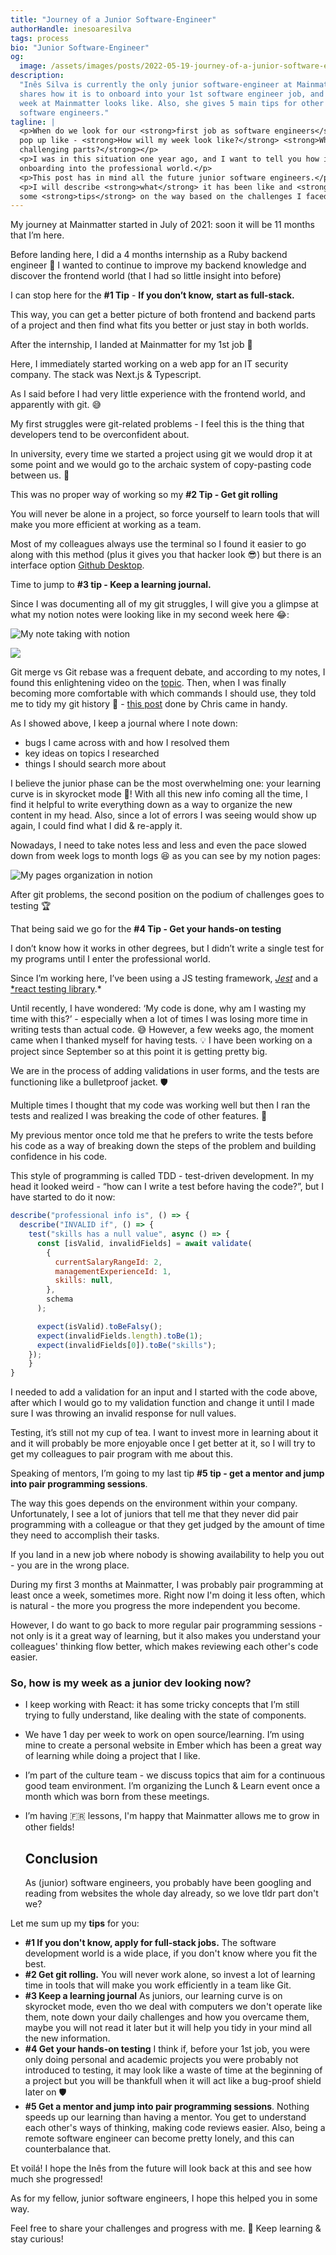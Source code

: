 ```yaml
---
title: "Journey of a Junior Software-Engineer"
authorHandle: inesoaresilva
tags: process
bio: "Junior Software-Engineer"
og:
  image: /assets/images/posts/2022-05-19-journey-of-a-junior-software-engineer/og-image.jpg
description:
  "Inês Silva is currently the only junior software-engineer at Mainmatter. She
  shares how it is to onboard into your 1st software engineer job, and how her
  week at Mainmatter looks like. Also, she gives 5 main tips for other junior
  software engineers."
tagline: |
  <p>When do we look for our <strong>first job as software engineers</strong> some questions might
  pop up like - <strong>How will my week look like?</strong> <strong>What will be the most
  challenging parts?</strong></p>
  <p>I was in this situation one year ago, and I want to tell you how it was my
  onboarding into the professional world.</p>
  <p>This post has in mind all the future junior software engineers.</p>
  <p>I will describe <strong>what</strong> it has been like and <strong>how</strong> it is now, and try to give
  some <strong>tips</strong> on the way based on the challenges I faced 💪</p>
---
```


My journey at Mainmatter started in July of 2021: soon it will be 11 months that
I’m here.

Before landing here, I did a 4 months internship as a Ruby backend engineer 💎 I
wanted to continue to improve my backend knowledge and discover the frontend
world (that I had so little insight into before)

I can stop here for the **#1 Tip** - **If you don’t know,** **start as
full-stack.**

This way, you can get a better picture of both frontend and backend parts of a
project and then find what fits you better or just stay in both worlds.

After the internship, I landed at Mainmatter for my 1st job 🙌

Here, I immediately started working on a web app for an IT security company. The
stack was Next.js & Typescript.

As I said before I had very little experience with the frontend world, and
apparently with git. 😅

My first struggles were git-related problems - I feel this is the thing that
developers tend to be overconfident about.

In university, every time we started a project using git we would drop it at
some point and we would go to the archaic system of copy-pasting code between
us. 🥲

This was no proper way of working so my **#2 Tip - Get git rolling**

You will never be alone in a project, so force yourself to learn tools that will
make you more efficient at working as a team.

Most of my colleagues always use the terminal so I found it easier to go along
with this method (plus it gives you that hacker look 😎) but there is an
interface option [Github Desktop](https://desktop.github.com/).

Time to jump to **#3 tip - Keep a learning journal.**

Since I was documenting all of my git struggles, I will give you a glimpse at
what my notion notes were looking like in my second week here 😂:

![My note taking with notion](/assets/images/posts/2022-05-19-journey-of-a-junior-software-engineer/my-notion-notes-eg1.png)

![](/assets/images/posts/2022-05-19-journey-of-a-junior-software-engineer/my-notion-notes-eg2.png)

Git merge vs Git rebase was a frequent debate, and according to my notes, I
found this enlightening video on the
[topic](https://www.youtube.com/watch?v=CRlGDDprdOQ&ab_channel=Academind). Then,
when I was finally becoming more comfortable with which commands I should use,
they told me to tidy my git history 🧹 -
[this post](https://mainmatter.com/blog/2021/05/26/keeping-a-clean-git-history/)
done by Chris came in handy.

As I showed above, I keep a journal where I note down:

- bugs I came across with and how I resolved them
- key ideas on topics I researched
- things I should search more about

I believe the junior phase can be the most overwhelming one: your learning curve
is in skyrocket mode 🚀! With all this new info coming all the time, I find it
helpful to write everything down as a way to organize the new content in my
head. Also, since a lot of errors I was seeing would show up again, I could find
what I did & re-apply it.

Nowadays, I need to take notes less and less and even the pace slowed down from
week logs to month logs 😆 as you can see by my notion pages:

![My pages organization in notion](/assets/images/posts/2022-05-19-journey-of-a-junior-software-engineer/my-notion-pages.png)

After git problems, the second position on the podium of challenges goes to
testing 🏆

That being said we go for the **#4 Tip - Get your hands-on testing**

I don’t know how it works in other degrees, but I didn’t write a single test for
my programs until I enter the professional world.

Since I’m working here, I’ve been using a JS testing framework,
_[Jest](https://jestjs.io/)_ and a
[\*react testing library](https://testing-library.com/docs/react-testing-library/intro/).\*

Until recently, I have wondered: ‘My code is done, why am I wasting my time with
this?’ - especially when a lot of times I was losing more time in writing tests
than actual code. 😅 However, a few weeks ago, the moment came when I thanked
myself for having tests. 💡 I have been working on a project since September so
at this point it is getting pretty big.

We are in the process of adding validations in user forms, and the tests are
functioning like a bulletproof jacket. 🛡️

Multiple times I thought that my code was working well but then I ran the tests
and realized I was breaking the code of other features. 🥲

My previous mentor once told me that he prefers to write the tests before his
code as a way of breaking down the steps of the problem and building confidence
in his code.

This style of programming is called TDD - test-driven development. In my head it
looked weird - “how can I write a test before having the code?”, but I have
started to do it now:

```jsx
describe("professional info is", () => {
  describe("INVALID if", () => {
    test("skills has a null value", async () => {
      const [isValid, invalidFields] = await validate(
        {
          currentSalaryRangeId: 2,
          managementExperienceId: 1,
          skills: null,
        },
        schema
      );

      expect(isValid).toBeFalsy();
      expect(invalidFields.length).toBe(1);
      expect(invalidFields[0]).toBe("skills");
    });
	}
}

```

I needed to add a validation for an input and I started with the code above,
after which I would go to my validation function and change it until I made sure
I was throwing an invalid response for null values.

Testing, it’s still not my cup of tea. I want to invest more in learning about
it and it will probably be more enjoyable once I get better at it, so I will try
to get my colleagues to pair program with me about this.

Speaking of mentors, I’m going to my last tip **#5 tip - get a mentor and jump
into pair programming sessions**.

The way this goes depends on the environment within your company. Unfortunately,
I see a lot of juniors that tell me that they never did pair programming with a
colleague or that they get judged by the amount of time they need to accomplish
their tasks.

If you land in a new job where nobody is showing availability to help you out -
you are in the wrong place.

During my first 3 months at Mainmatter, I was probably pair programming at least
once a week, sometimes more. Right now I'm doing it less often, which is
natural - the more you progress the more independent you become.

However, I do want to go back to more regular pair programming sessions - not
only is it a great way of learning, but it also makes you understand your
colleagues' thinking flow better, which makes reviewing each other's code
easier.

### So, how is my week as a junior dev looking now?

- I keep working with React: it has some tricky concepts that I’m still trying
  to fully understand, like dealing with the state of components.
- We have 1 day per week to work on open source/learning. I’m using mine to
  create a personal website in Ember which has been a great way of learning
  while doing a project that I like.
- I’m part of the culture team - we discuss topics that aim for a continuous
  good team environment. I’m organizing the Lunch & Learn event once a month
  which was born from these meetings.
- I’m having 🇫🇷 lessons, I'm happy that Mainmatter allows me to grow in other
  fields!

  ## Conclusion

  As (junior) software engineers, you probably have been googling and reading
  from websites the whole day already, so we love tldr part don't we?

Let me sum up my **tips** for you:

- **#1 If you don't know, apply for full-stack jobs.** The software development
  world is a wide place, if you don't know where you fit the best.
- **#2 Get git rolling.** You will never work alone, so invest a lot of learning
  time in tools that will make you work efficiently in a team like Git.
- **#3 Keep a learning journal** As juniors, our learning curve is on skyrocket
  mode, even tho we deal with computers we don't operate like them, note down
  your daily challenges and how you overcame them, maybe you will not read it
  later but it will help you tidy in your mind all the new information.
- **#4 Get your hands-on testing** I think if, before your 1st job, you were
  only doing personal and academic projects you were probably not introduced to
  testing, it may look like a waste of time at the beginning of a project but
  you will be thankfull when it will act like a bug-proof shield later on 🛡
- **#5 Get a mentor and jump into pair programming sessions**. Nothing speeds up
  our learning than having a mentor. You get to understand each other's ways of
  thinking, making code reviews easier. Also, being a remote software engineer
  can become pretty lonely, and this can counterbalance that.

Et voilá! I hope the Inês from the future will look back at this and see how
much she progressed!

As for my fellow, junior software engineers, I hope this helped you in some way.

Feel free to share your challenges and progress with me. 🙂 Keep learning & stay
curious!
